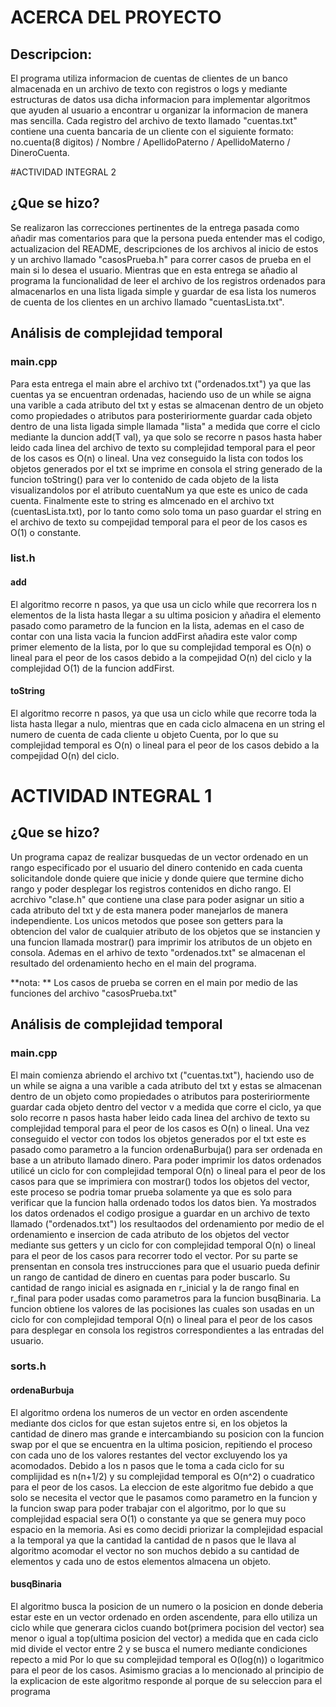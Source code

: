# ACERCA DEL PROYECTO
## Descripcion:
El programa utiliza informacion de cuentas de clientes de un banco almacenada en un archivo de texto con registros o logs
y mediante estructuras de datos usa dicha informacion para implementar algoritmos que ayuden al usuario a encontrar u organizar la informacion de manera mas sencilla.
Cada registro del archivo de texto llamado "cuentas.txt" contiene una cuenta bancaria de un cliente con el siguiente formato:
no.cuenta(8 digitos) / Nombre / ApellidoPaterno / ApellidoMaterno / DineroCuenta.

#ACTIVIDAD INTEGRAL 2
## ¿Que se hizo?
Se realizaron las correcciones pertinentes de la entrega pasada como añadir mas comentarios para que la persona pueda entender mas el codigo,
actualizacion del README, descripciones de los archivos al inicio
de estos y un archivo llamado "casosPrueba.h" para correr casos de prueba en el main si lo desea el usuario.
Mientras que en esta entrega se añadio al programa la funcionalidad de leer el archivo de los registros ordenados para almacenarlos en una lista ligada simple
y guardar de esa lista los numeros de cuenta de los clientes en un archivo llamado "cuentasLista.txt".

## Análisis de complejidad temporal

### main.cpp
Para esta entrega el main abre el archivo txt ("ordenados.txt") ya que las cuentas ya se encuentran ordenadas, haciendo uso de un while se aigna una varible a cada atributo del txt y estas se almacenan dentro de un objeto como propiedades o atributos para posteririormente
guardar cada objeto dentro de una lista ligada simple llamada "lista" a medida que corre el ciclo mediante la duncion add(T val), ya que solo se recorre n pasos hasta haber leido cada linea del archivo de texto
su complejidad temporal para el peor de los casos es O(n) o lineal.
Una vez conseguido la lista con todos los objetos generados por el txt se imprime en consola el string generado de la funcion toString() para ver lo contenido de cada objeto de la lista visualizandolos por el atributo cuentaNum ya que este es unico de cada cuenta.
Finalmente este to string es almcenado en el archivo txt (cuentasLista.txt), por lo tanto como solo toma un paso guardar el string en el archivo de texto su compejidad temporal para el peor de los casos es O(1) o constante.

### list.h
#### add
El algoritmo recorre n pasos, ya que usa un ciclo while que recorrera los n elementos de la lista hasta llegar a su ultima posicion
y añadira el elemento pasado como parametro de la funcion en la lista,
ademas en el caso de contar con una lista vacia la funcion addFirst añadira este valor comp primer elemento de la lista,
por lo que su complejidad temporal es O(n) o lineal para el peor de los casos debido a la compejidad O(n) del ciclo y la complejidad O(1) de la funcion addFirst.

#### toString
El algoritmo recorre n pasos, ya que usa un ciclo while que recorre toda la lista hasta llegar a nulo, mientras que en cada ciclo almacena en un string el numero de cuenta
de cada cliente u objeto Cuenta, por lo que su complejidad temporal es O(n) o lineal para el peor de los casos debido a la compejidad O(n) del ciclo. 


# ACTIVIDAD INTEGRAL 1
## ¿Que se hizo?
Un programa capaz de realizar busquedas de un vector ordenado en un rango especificado por el usuario del dinero contenido en cada cuenta solicitandole donde quiere que inicie y donde quiere que termine dicho rango y poder desplegar los registros contenidos en dicho rango.
El acrchivo "clase.h" que contiene una clase para poder asignar un sitio a cada atributo del txt y de esta manera poder manejarlos de manera independiente.
Los unicos metodos que posee son getters para la obtencion del valor de cualquier atributo de los objetos que se instancien
y una funcion llamada mostrar() para imprimir los atributos de un objeto en consola.
Ademas en el arhivo de texto "ordenados.txt" se almacenan el resultado del ordenamiento hecho en el main del programa.

**nota: ** Los casos de prueba se corren en el main por medio de las funciones del archivo "casosPrueba.txt"

## Análisis de complejidad temporal

### main.cpp
El main comienza abriendo el archivo txt ("cuentas.txt"), haciendo uso de un while se aigna a una varible a cada atributo del txt y estas se almacenan dentro de un objeto como propiedades o atributos para posteririormente
guardar cada objeto dentro del vector v a medida que corre el ciclo, ya que solo recorre n pasos hasta haber leido cada linea del archivo de texto
su complejidad temporal para el peor de los casos es O(n) o lineal.
Una vez conseguido el vector con todos los objetos generados por el txt este es pasado como parametro a la funcion ordenaBurbuja() para ser ordenada en base a un atributo llamado dinero.
Para poder imprimir los datos ordenados utilicé un ciclo for con complejidad temporal O(n) o lineal para el peor de los casos para que se imprimiera con mostrar() todos los objetos del vector, este proceso se podria tomar prueba solamente ya que es solo para verificar que la funcion halla ordenado todos los datos bien.
Ya mostrados los datos ordenados el codigo prosigue a guardar en un archivo de texto llamado ("ordenados.txt") los resultaodos del ordenamiento por medio de el ordenamiento e insercion de cada atributo
de los objetos del vector mediante sus getters y un ciclo for con complejidad temporal O(n) o lineal para el peor de los casos para recorrer todo el vector.
Por su parte se prensentan en consola tres instrucciones para que el usuario pueda definir un rango de cantidad de dinero en cuentas para poder buscarlo.
Su cantidad de rango inicial es asignada en r_inicial y la de rango final en r_final para poder usadas como parametros para la funcion busqBinaria. La funcion obtiene los valores de las pocisiones
las cuales son usadas en un ciclo for con complejidad temporal O(n) o lineal para el peor de los casos para desplegar en consola los registros correspondientes a las entradas del usuario.

### sorts.h
#### ordenaBurbuja
El algoritmo ordena los numeros de un vector en orden ascendente mediante dos ciclos for que estan sujetos entre si, en los objetos la cantidad de dinero mas grande e intercambiando su posicion con la funcion swap
por el que se encuentra en la ultima posicion, repitiendo el proceso con cada uno de los valores restantes del vector excluyendo los ya acomodados.
Debido a los n pasos que le toma a cada ciclo for su complijidad es n(n+1/2) y su complejidad temporal es O(n^2) o cuadratico para el peor de los casos.
La eleccion de este algoritmo fue debido a que solo se necesita el vector que le pasamos como parametro en la funcion y la funcion swap para poder trabajar con el algoritmo,
por lo que su complejidad espacial sera O(1) o constante ya que se genera muy poco espacio en la memoria. Asi es como decidi priorizar la complejidad espacial a la temporal ya que la cantidad
la cantidad de n pasos que le llava al algoritmo acomodar el vector no son muchos debido a su cantidad de elementos y cada uno de estos elementos almacena un objeto.

#### busqBinaria
El algoritmo busca la posicion de un numero o la posicion en donde deberia estar este en un vector ordenado en orden ascendente, para ello utiliza un ciclo while que generara ciclos cuando
bot(primera pocision del vector) sea menor o igual a top(ultima posicion del vector) a medida que en cada ciclo mid divide el vector entre 2 y se busca el numero mediante condiciones repecto a mid
Por lo que su complejidad temporal es O(log(n)) o logaritmico para el peor de los casos. Asimismo gracias a lo mencionado al principio de la explicacion de este algoritmo responde al porque de su
seleccion para el programa

